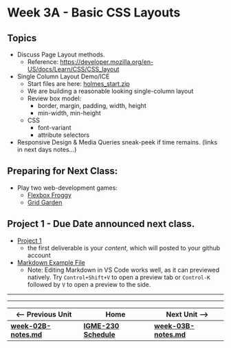 # Week 3A - Basic CSS Layouts

## Topics
- Discuss Page Layout methods.
    - Reference: https://developer.mozilla.org/en-US/docs/Learn/CSS/CSS_layout
- Single Column Layout Demo/ICE
    - Start files are here: [holmes_start.zip](https://github.com/tonethar/IGME-230-Master/blob/master/exercises/week-4/holmes_start.zip)
    - We are building a reasonable looking single-column layout
    - Review box model:
        - border, margin, padding, width, height
        - min-width, min-height
    - CSS
        - font-variant
        - attribute selectors
- Responsive Design & Media Queries sneak-peek if time remains.  (links in next days notes...)      

## Preparing for Next Class:
- Play two web-development games:
    - [Flexbox Froggy](http://flexboxfroggy.com)
    - [Grid Garden](http://cssgridgarden.com)

## Project 1 - Due Date announced next class.
- [Project 1](../projects/project-1.md)
    - the first deliverable is your *content*, which will posted to your github account
- [Markdown Example File](../projects/_supporting-files/steam-invaders-demo.md.zip)
    - Note: Editing Markdown in VS Code works well, as it can previewed natively.  Try `Control+Shift+V` to open a preview tab or `Control-K` followed by `V` to open a preview to the side.

<hr><hr>

| <-- Previous Unit | Home | Next Unit -->
| --- | --- | --- 
| [**week-02B-notes.md**](week-02B-notes.md)     |  [**IGME-230 Schedule**](../schedule.md) | [**week-03B-notes.md**](week-03B-notes.md)

